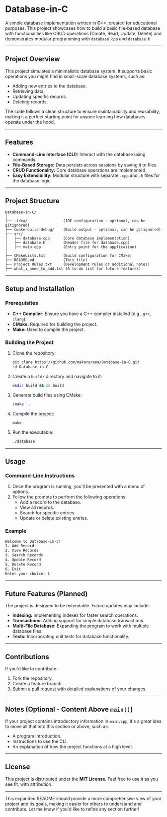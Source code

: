 # Database-in-C

A simple database implementation written in **C++**, created for educational purposes. This project showcases how to build a basic file-based database with functionalities like CRUD operations (Create, Read, Update, Delete) and demonstrates modular programming with `database.cpp` and `database.h`.

---

## Project Overview

This project simulates a minimalistic database system. It supports basic operations you might find in small-scale database systems, such as:

- Adding new entries to the database.
- Retrieving data.
- Updating specific records.
- Deleting records.

The code follows a clean structure to ensure maintainability and reusability, making it a perfect starting point for anyone learning how databases operate under the hood.

---

## Features

- **Command-Line Interface (CLI):** Interact with the database using commands.
- **File-Based Storage:** Data persists across sessions by saving it to files.
- **CRUD Functionality:** Core database operations are implemented.
- **Easy Extensibility:** Modular structure with separate `.cpp` and `.h` files for the database logic.

---

## Project Structure

```
Database-in-C/
│
├── .idea/                (IDE configuration - optional, can be gitignored)
├── cmake-build-debug/    (Build output - optional, can be gitignored)
├── src/
│   ├── database.cpp      (Core database implementation)
│   ├── database.h        (Header file for database.cpp)
│   ├── main.cpp          (Entry point for the application)
│
├── CMakeLists.txt        (Build configuration for CMake)
├── README.md             (This file)
├── Project Rules.txt     (Development rules or additional notes)
├── what_i_need_to_add.txt (A to-do list for future features)
```

---

## Setup and Installation

### Prerequisites
- **C++ Compiler:** Ensure you have a C++ compiler installed (e.g., `g++`, `clang`).
- **CMake:** Required for building the project.
- **Make:** Used to compile the project.

### Building the Project
1. Clone the repository:
   ```bash
   git clone https://github.com/makararena/Database-in-C.git
   cd Database-in-C
   ```

2. Create a `build/` directory and navigate to it:
   ```bash
   mkdir build && cd build
   ```

3. Generate build files using CMake:
   ```bash
   cmake ..
   ```

4. Compile the project:
   ```bash
   make
   ```

5. Run the executable:
   ```bash
   ./database
   ```

---

## Usage

### Command-Line Instructions
1. Once the program is running, you'll be presented with a menu of options.
2. Follow the prompts to perform the following operations:
   - Add a record to the database.
   - View all records.
   - Search for specific entries.
   - Update or delete existing entries.

### Example
```bash
Welcome to Database-in-C!
1. Add Record
2. View Records
3. Search Records
4. Update Record
5. Delete Record
6. Exit
Enter your choice: 1
```

---

## Future Features (Planned)

The project is designed to be extendable. Future updates may include:
- **Indexing:** Implementing indexes for faster search operations.
- **Transactions:** Adding support for simple database transactions.
- **Multi-File Database:** Expanding the program to work with multiple database files.
- **Tests:** Incorporating unit tests for database functionality.

---

## Contributions

If you'd like to contribute:
1. Fork the repository.
2. Create a feature branch.
3. Submit a pull request with detailed explanations of your changes.

---

## Notes (Optional - Content Above `main()`)

If your project contains introductory information in `main.cpp`, it's a great idea to move all that into this section or above, such as:
- A program introduction.
- Instructions to use the CLI.
- An explanation of how the project functions at a high level.

---

## License

This project is distributed under the **MIT License**. Feel free to use it as you see fit, with attribution.

---

This expanded README should provide a more comprehensive view of your project and its goals, making it easier for others to understand and contribute. Let me know if you'd like to refine any section further!
